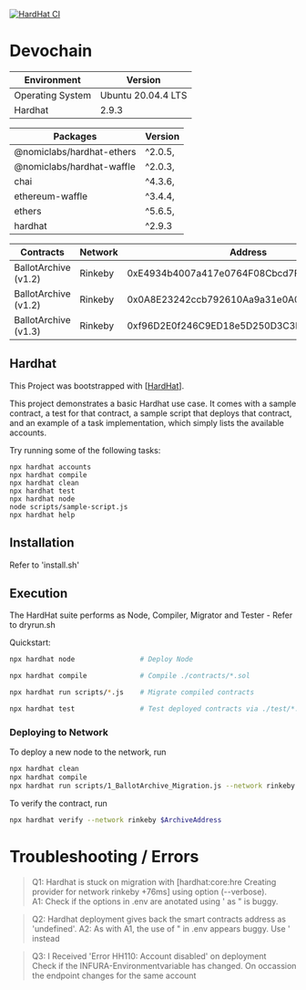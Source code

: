 [![HardHat CI](https://github.com/ThompsonA93/DevoChain/actions/workflows/hardhat-ci.yml/badge.svg)](https://github.com/ThompsonA93/DevoChain/actions/workflows/hardhat-ci.yml)

# Devochain
| Environment      | Version            |
| ---------------- | ------------------ |
| Operating System | Ubuntu 20.04.4 LTS |
| Hardhat          | 2.9.3              |

| Packages                  | Version |
| ------------------------- | ------- |
| @nomiclabs/hardhat-ethers | ^2.0.5, |
| @nomiclabs/hardhat-waffle | ^2.0.3, |
| chai                      | ^4.3.6, |
| ethereum-waffle           | ^3.4.4, |
| ethers                    | ^5.6.5, |
| hardhat                   | ^2.9.3  |

| Contracts             | Network | Address                                    |
| -------------------- | ------- | ------------------------------------------ |
| BallotArchive (v1.2) | Rinkeby | 0xE4934b4007a417e0764F08Cbcd7F1db3EA66e69E |
| BallotArchive (v1.2) | Rinkeby | 0x0A8E23242ccb792610Aa9a31e0A0c3223e5A9e90 |
| BallotArchive (v1.3) | Rinkeby | 0xf96D2E0f246C9ED18e5D250D3C3Eb30E1C47f6Fd |


## Hardhat

This Project was bootstrapped with [[HardHat](https://hardhat.org/)].

This project demonstrates a basic Hardhat use case. It comes with a sample contract, a test for that contract, a sample script that deploys that contract, and an example of a task implementation, which simply lists the available accounts.

Try running some of the following tasks:

```shell
npx hardhat accounts
npx hardhat compile
npx hardhat clean
npx hardhat test
npx hardhat node
node scripts/sample-script.js
npx hardhat help
```

## Installation
Refer to 'install.sh'

## Execution
The HardHat suite performs as Node, Compiler, Migrator and Tester - Refer to dryrun.sh

Quickstart:
```sh
npx hardhat node                # Deploy Node

npx hardhat compile             # Compile ./contracts/*.sol

npx hardhat run scripts/*.js    # Migrate compiled contracts

npx hardhat test                # Test deployed contracts via ./test/*.js
```

### Deploying to Network
To deploy a new node to the network, run
```sh
npx hardhat clean
npx hardhat compile
npx hardhat run scripts/1_BallotArchive_Migration.js --network rinkeby --verbose
```
To verify the contract, run
```sh
npx hardhat verify --network rinkeby $ArchiveAddress
```


# Troubleshooting / Errors
> Q1: Hardhat is stuck on migration with [hardhat:core:hre Creating provider for network rinkeby +76ms] using option (--verbose).\
> A1: Check if the options in .env are anotated using ' as " is buggy.

> Q2: Hardhat deployment gives back the smart contracts address as 'undefined'.
> A2: As with A1, the use of " in .env appears buggy. Use ' instead

> Q3: I Received 'Error HH110: Account disabled' on deployment\
> Check if the INFURA-Environmentvariable has changed. On occassion the endpoint changes for the same account
